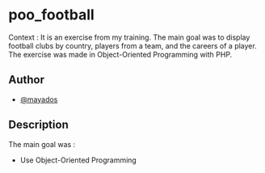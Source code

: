 # poo_football

Context : It is an exercise from my training. 
The main goal was to display football clubs by country, players from a team, and the careers of a player.
The exercise was made in Object-Oriented Programming with PHP.



## Author

- [@mayados](https://www.github.com/mayados)


## Description

The main goal was : 

- Use Object-Oriented Programming

